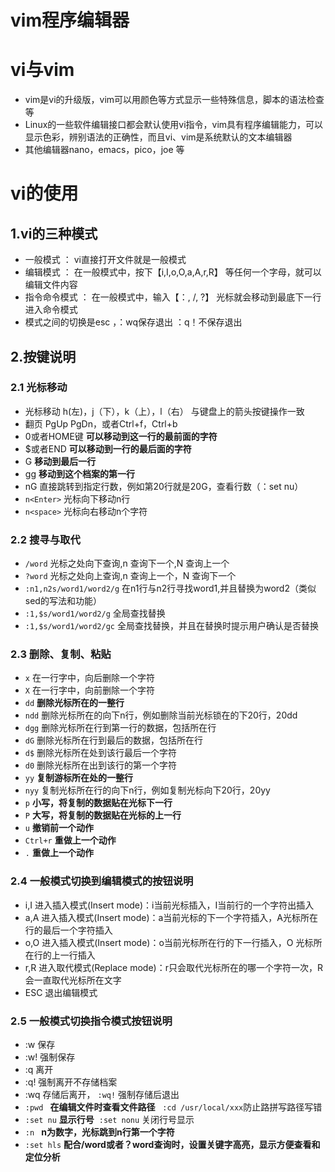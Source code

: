 # vim程序编辑器

# vi与vim

* vim是vi的升级版，vim可以用颜色等方式显示一些特殊信息，脚本的语法检查等
* Linux的一些软件编辑接口都会默认使用vi指令，vim具有程序编辑能力，可以显示色彩，辨别语法的正确性，而且vi、vim是系统默认的文本编辑器
* 其他编辑器nano，emacs，pico，joe 等　
# vi的使用

## 1.vi的三种模式
* 一般模式 ： vi直接打开文件就是一般模式
* 编辑模式 ： 在一般模式中，按下【i,I,o,O,a,A,r,R】 等任何一个字母，就可以编辑文件内容
* 指令命令模式 ： 在一般模式中，输入【：, /, ?】 光标就会移动到最底下一行进入命令模式
* 模式之间的切换是esc ，：wq保存退出 ：q！不保存退出

## 2.按键说明

### 2.1 光标移动
* 光标移动 h(左)，j（下），k（上），l（右） 与键盘上的箭头按键操作一致
* 翻页 PgUp PgDn，或者Ctrl+f，Ctrl+b
* 0或者HOME键 **可以移动到这一行的最前面的字符**
* $或者END  **可以移动到一行的最后面的字符**
* G **移动到最后一行**
* gg **移动到这个档案的第一行**
* nG 直接跳转到指定行数，例如第20行就是20G，查看行数（：set nu）
* `n<Enter>` 光标向下移动n行
* `n<space>` 光标向右移动n个字符

### 2.2 搜寻与取代
* `/word` 光标之处向下查询,n 查询下一个,N 查询上一个
* `?word` 光标之处向上查询,n 查询上一个，N 查询下一个
* `:n1,n2s/word1/word2/g`  在n1行与n2行寻找word1,并且替换为word2（类似sed的写法和功能）
* `:1,$s/word1/word2/g` 全局查找替换
* `:1,$s/word1/word2/gc` 全局查找替换，并且在替换时提示用户确认是否替换
### 2.3 删除、复制、粘贴
* `x` 在一行字中，向后删除一个字符
* `X` 在一行字中，向前删除一个字符
* `dd` **删除光标所在的一整行**
* `ndd` 删除光标所在的向下n行，例如删除当前光标锁在的下20行，20dd
* `dgg` 删除光标所在行到第一行的数据，包括所在行
* `dG` 删除光标所在行到最后的数据，包括所在行
* `d$` 删除光标所在处到该行最后一个字符
* `d0` 删除光标所在出到该行的第一个字符
* `yy` **复制游标所在处的一整行** 
* `nyy` 复制光标所在行的向下n行，例如复制光标向下20行，20yy
* `p` **小写，将复制的数据贴在光标下一行**
* `P` **大写，将复制的数据贴在光标的上一行**
* `u` **撤销前一个动作**
* `Ctrl+r` **重做上一个动作**
*  `.` **重做上一个动作**
### 2.4 一般模式切换到编辑模式的按钮说明
* i,I  进入插入模式(Insert mode)：i当前光标插入，I当前行的一个字符出插入
* a,A  进入插入模式(Insert mode)：a当前光标的下一个字符插入，A光标所在行的最后一个字符插入
* o,O  进入插入模式(Insert mode)：o当前光标所在行的下一行插入，O 光标所在行的上一行插入
* r,R  进入取代模式(Replace mode)：r只会取代光标所在的哪一个字符一次，R会一直取代光标所在文字
* ESC 退出编辑模式
### 2.5 一般模式切换指令模式按钮说明
* :w 保存
* :w! 强制保存
* :q 离开
* :q! 强制离开不存储档案
* :wq 存储后离开， `:wq!` 强制存储后退出
* `:pwd ` **在编辑文件时查看文件路径**   `:cd /usr/local/xxx`防止路拼写路径写错
* `:set nu` **显示行号**  `:set nonu` 关闭行号显示
* `:n ` **n为数字，光标跳到n行第一个字符**
* `:set hls` **配合/word或者？word查询时，设置关键字高亮，显示方便查看和定位分析**
